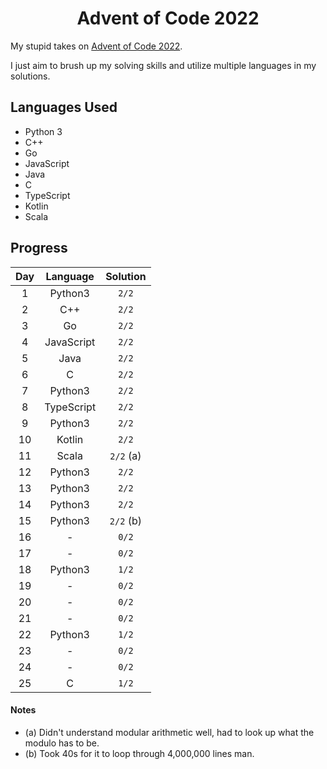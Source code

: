 <div align="center">

# Advent of Code 2022
</div>

My stupid takes on [Advent of Code 2022](https://adventofcode.com/2022).

I just aim to brush up my solving skills and utilize multiple languages in my solutions.

## Languages Used
- Python 3
- C++
- Go
- JavaScript
- Java
- C
- TypeScript
- Kotlin
- Scala

## Progress

|  Day  |  Language  | Solution  |
| :---: | :--------: | :-------: |
|   1   |  Python3   |   `2/2`   |
|   2   |    C++     |   `2/2`   |
|   3   |     Go     |   `2/2`   |
|   4   | JavaScript |   `2/2`   |
|   5   |    Java    |   `2/2`   |
|   6   |     C      |   `2/2`   |
|   7   |  Python3   |   `2/2`   |
|   8   | TypeScript |   `2/2`   |
|   9   |  Python3   |   `2/2`   |
|  10   |   Kotlin   |   `2/2`   |
|  11   |   Scala    | `2/2` (a) |
|  12   |  Python3   |   `2/2`   |
|  13   |  Python3   |   `2/2`   |
|  14   |  Python3   |   `2/2`   |
|  15   |  Python3   | `2/2` (b) |
|  16   |     -      |   `0/2`   |
|  17   |     -      |   `0/2`   |
|  18   |  Python3   |   `1/2`   |
|  19   |     -      |   `0/2`   |
|  20   |     -      |   `0/2`   |
|  21   |     -      |   `0/2`   |
|  22   |  Python3   |   `1/2`   |
|  23   |     -      |   `0/2`   |
|  24   |     -      |   `0/2`   |
|  25   |     C      |   `1/2`   |

#### Notes
- (a) Didn't understand modular arithmetic well, had to look up what the modulo has to be.
- (b) Took 40s for it to loop through 4,000,000 lines man. 
